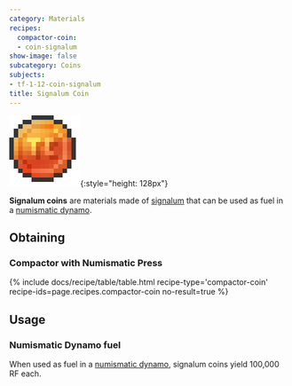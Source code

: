 ```yaml
---
category: Materials
recipes:
  compactor-coin:
  - coin-signalum
show-image: false
subcategory: Coins
subjects:
- tf-1-12-coin-signalum
title: Signalum Coin
---
```


![Signalum coin](/assets/images/docs/1.12/thermal-foundation/coin-signalum.png){:style="height: 128px"}


**Signalum coins** are materials made of [signalum](../signalum-ingot/) that
can be used as fuel in a [numismatic dynamo](../../thermal-expansion/numismatic-dynamo/).


Obtaining
---------

### Compactor with Numismatic Press
{% include docs/recipe/table/table.html recipe-type='compactor-coin' recipe-ids=page.recipes.compactor-coin no-result=true %}


Usage
-----

### Numismatic Dynamo fuel
When used as fuel in a [numismatic dynamo](../../thermal-expansion/numismatic-dynamo/), signalum
coins yield 100,000 RF each.
